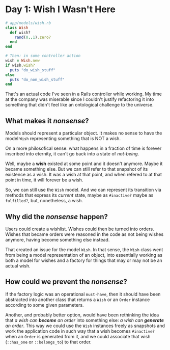 # Day 1: Wish I Wasn't Here
```ruby
# app/models/wish.rb
class Wish
  def wish?
    rand(0..1).zero?
  end
end

# Then: in some controller action
wish = Wish.new
if wish.wish?
  puts "do_wish_stuff"
else
  puts "do_non_wish_stuff"
end
```

That's an actual code I've seen in a Rails controller while working. My time at the company was miserable since I couldn't justify refactoring it into something that didn't feel like an ontological challenge to the universe.

## What makes it *nonsense*?
Models should represent a particular object. It makes no sense to have the model `Wish` representing something that is NOT a wish.

On a more philosofical sense: what happens in a fraction of time is forever inscribed into eternity, it can't go back into a state of *not-being*.

Well, maybe a **wish** existed at some point and it doesn't anymore. Maybe it became something else. But we can still refer to that snapshot of its existence as a wish. It was a wish at that point, and when refered to at that point in time, it will forever be a wish.

So, we can still use the `Wish` model. And we can represent its transition via methods that express its *current* state, maybe as `#inactive?` maybe as `fulfilled?`, but, nonetheless, a wish.

## Why did the *nonsense* happen?
Users could create a wishlist. Wishes could then be turned into orders. Wishes that became orders were reasoned in the code as not being wishes anymore, having become something else instead.

That created an issue for the model `Wish`. In that sense, the `Wish` class went from being a model representation of an object, into essentially working as both a model for wishes and a factory for things that may or may not be an actual wish.

## How could we prevent the *nonsense*?

If the factory logic was an operational `must-have`, then it should have been abstracted into another class that returns a `Wish` or an `Order` instance according to some given parameters.

Another, and probably better option, would have been rethinking the idea that *a wish can **become** an order* into something else: *a wish can **generate** an order*. This way we could use the `Wish` instances freely as snapshots and work the application code in such way that a wish becomes `#inactive?` when an `Order` is generated from it, and we could associate that wish  (`::has_one` or `::belongs_to`) to that order.